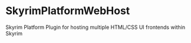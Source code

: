 # SkyrimPlatformWebHost
 Skyrim Platform Plugin for hosting multiple HTML/CSS UI frontends within Skyrim
